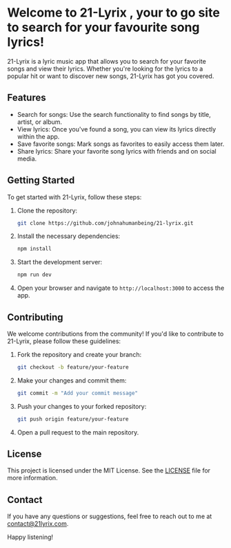 # Welcome to 21-Lyrix , your to go site to search for your favourite song lyrics!

21-Lyrix is a lyric music app that allows you to search for your favorite songs and view their lyrics. Whether you're looking for the lyrics to a popular hit or want to discover new songs, 21-Lyrix has got you covered.

## Features

- Search for songs: Use the search functionality to find songs by title, artist, or album.
- View lyrics: Once you've found a song, you can view its lyrics directly within the app.
- Save favorite songs: Mark songs as favorites to easily access them later.
- Share lyrics: Share your favorite song lyrics with friends and on social media.

## Getting Started

To get started with 21-Lyrix, follow these steps:

1. Clone the repository:

    ```bash
    git clone https://github.com/johnahumanbeing/21-lyrix.git
    ```

2. Install the necessary dependencies:

    ```bash
    npm install
    ```

3. Start the development server:

    ```bash
    npm run dev
    ```

4. Open your browser and navigate to `http://localhost:3000` to access the app.

## Contributing

We welcome contributions from the community! If you'd like to contribute to 21-Lyrix, please follow these guidelines:

1. Fork the repository and create your branch:

    ```bash
    git checkout -b feature/your-feature
    ```

2. Make your changes and commit them:

    ```bash
    git commit -m "Add your commit message"
    ```

3. Push your changes to your forked repository:

    ```bash
    git push origin feature/your-feature
    ```

4. Open a pull request to the main repository.

## License

This project is licensed under the MIT License. See the [LICENSE](LICENSE) file for more information.

## Contact

If you have any questions or suggestions, feel free to reach out to me at [contact@21lyrix.com](mailto:mseewak@gmail.com).

Happy listening!